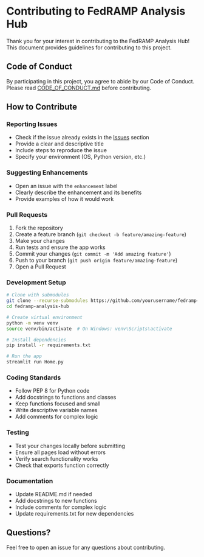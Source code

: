 # Contributing to FedRAMP Analysis Hub

Thank you for your interest in contributing to the FedRAMP Analysis Hub! This document provides guidelines for contributing to this project.

## Code of Conduct

By participating in this project, you agree to abide by our Code of Conduct. Please read [CODE_OF_CONDUCT.md](CODE_OF_CONDUCT.md) before contributing.

## How to Contribute

### Reporting Issues

- Check if the issue already exists in the [Issues](https://github.com/yourusername/fedramp-analysis-hub/issues) section
- Provide a clear and descriptive title
- Include steps to reproduce the issue
- Specify your environment (OS, Python version, etc.)

### Suggesting Enhancements

- Open an issue with the `enhancement` label
- Clearly describe the enhancement and its benefits
- Provide examples of how it would work

### Pull Requests

1. Fork the repository
2. Create a feature branch (`git checkout -b feature/amazing-feature`)
3. Make your changes
4. Run tests and ensure the app works
5. Commit your changes (`git commit -m 'Add amazing feature'`)
6. Push to your branch (`git push origin feature/amazing-feature`)
7. Open a Pull Request

### Development Setup

```bash
# Clone with submodules
git clone --recurse-submodules https://github.com/yourusername/fedramp-analysis-hub.git
cd fedramp-analysis-hub

# Create virtual environment
python -m venv venv
source venv/bin/activate  # On Windows: venv\Scripts\activate

# Install dependencies
pip install -r requirements.txt

# Run the app
streamlit run Home.py
```

### Coding Standards

- Follow PEP 8 for Python code
- Add docstrings to functions and classes
- Keep functions focused and small
- Write descriptive variable names
- Add comments for complex logic

### Testing

- Test your changes locally before submitting
- Ensure all pages load without errors
- Verify search functionality works
- Check that exports function correctly

### Documentation

- Update README.md if needed
- Add docstrings to new functions
- Include comments for complex logic
- Update requirements.txt for new dependencies

## Questions?

Feel free to open an issue for any questions about contributing.